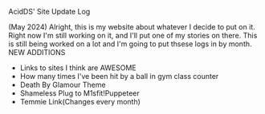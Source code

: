 AcidDS' Site Update Log

(May 2024)
Alright, this is my website about whatever I decide to put on it. Right now I'm still working on it, and I'll put one of my stories on there. This is still being worked on a lot and I'm going to put thsese logs in by month.
NEW ADDITIONS
- Links to sites I think are AWESOME
- How many times I've been hit by a ball in gym class counter
- Death By Glamour Theme
- Shameless Plug to M1sfit!Puppeteer
- Temmie Link(Changes every month)
